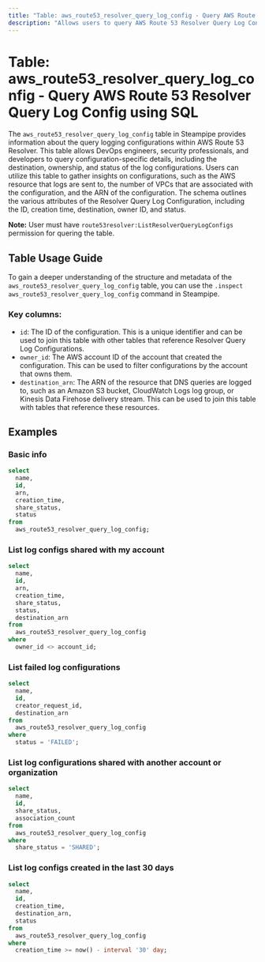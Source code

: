 ```yaml
---
title: "Table: aws_route53_resolver_query_log_config - Query AWS Route 53 Resolver Query Log Config using SQL"
description: "Allows users to query AWS Route 53 Resolver Query Log Configurations."
---
```


# Table: aws_route53_resolver_query_log_config - Query AWS Route 53 Resolver Query Log Config using SQL

The `aws_route53_resolver_query_log_config` table in Steampipe provides information about the query logging configurations within AWS Route 53 Resolver. This table allows DevOps engineers, security professionals, and developers to query configuration-specific details, including the destination, ownership, and status of the log configurations. Users can utilize this table to gather insights on configurations, such as the AWS resource that logs are sent to, the number of VPCs that are associated with the configuration, and the ARN of the configuration. The schema outlines the various attributes of the Resolver Query Log Configuration, including the ID, creation time, destination, owner ID, and status.

**Note:** User must have `route53resolver:ListResolverQueryLogConfigs` permission for quering the table.

## Table Usage Guide

To gain a deeper understanding of the structure and metadata of the `aws_route53_resolver_query_log_config` table, you can use the `.inspect aws_route53_resolver_query_log_config` command in Steampipe.

### Key columns:

- `id`: The ID of the configuration. This is a unique identifier and can be used to join this table with other tables that reference Resolver Query Log Configurations.
- `owner_id`: The AWS account ID of the account that created the configuration. This can be used to filter configurations by the account that owns them.
- `destination_arn`: The ARN of the resource that DNS queries are logged to, such as an Amazon S3 bucket, CloudWatch Logs log group, or Kinesis Data Firehose delivery stream. This can be used to join this table with tables that reference these resources.

## Examples

### Basic info

```sql
select
  name,
  id,
  arn,
  creation_time,
  share_status,
  status
from
  aws_route53_resolver_query_log_config;
```

### List log configs shared with my account

```sql
select
  name,
  id,
  arn,
  creation_time,
  share_status,
  status,
  destination_arn
from
  aws_route53_resolver_query_log_config
where
  owner_id <> account_id;
```

### List failed log configurations

```sql
select
  name,
  id,
  creator_request_id,
  destination_arn
from
  aws_route53_resolver_query_log_config
where
  status = 'FAILED';
```

### List log configurations shared with another account or organization

```sql
select
  name,
  id,
  share_status,
  association_count
from
  aws_route53_resolver_query_log_config
where
  share_status = 'SHARED';
```

### List log configs created in the last 30 days

```sql
select
  name,
  id,
  creation_time,
  destination_arn,
  status
from
  aws_route53_resolver_query_log_config
where
  creation_time >= now() - interval '30' day;
```
